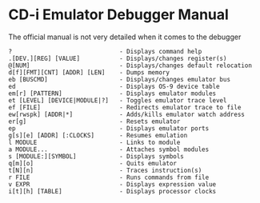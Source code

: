 # CD-i Emulator Debugger Manual

The official manual is not very detailed when it comes to the debugger

    ?                              - Displays command help
    .[DEV.][REG] [VALUE]           - Displays/changes register(s)
    @[NUM]                         - Displays/changes default relocation
    d[f][FMT][CNT] [ADDR] [LEN]    - Dumps memory
    eb [BUSCMD]                    - Displays/changes emulator bus
    ed                             - Displays OS-9 device table
    em[r] [PATTERN]                - Displays emulator modules
    et [LEVEL] [DEVICE|MODULE|?]   - Toggles emulator trace level
    ef [FILE]                      - Redirects emulator trace to file
    ew[rwspk] [ADDR|*]             - Adds/kills emulator watch address
    er[g]                          - Resets emulator
    ep                             - Displays emulator ports
    g[s][e] [ADDR] [:CLOCKS]       - Resumes emulation
    l MODULE                       - Links to module
    a MODULE...                    - Attaches symbol modules
    s [MODULE:][SYMBOL]            - Displays symbols
    q[m][o]                        - Quits emulator
    t[N][n]                        - Traces instruction(s)
    r FILE                         - Runs commands from file
    v EXPR                         - Displays expression value
    i[t][h] [TABLE]                - Displays processor clocks

